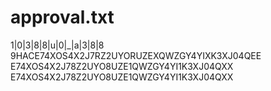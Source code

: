 # approval.txt
1|0|3|8|8|u|0|_|a|3|8|8
9HACE74XOS4X2J7RZ2UYORUZEXQWZGY4YIXK3XJ04QEE
E74XOS4X2J78Z2UYO8UZE1QWZGY4YI1K3XJ04QXX
E74XOS4X2J78Z2UYO8UZE1QWZGY4YI1K3XJ04QXX
